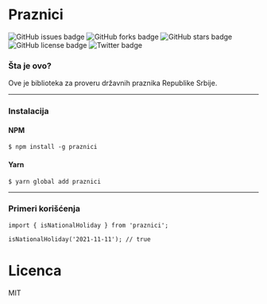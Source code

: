 # Praznici
![GitHub issues badge](https://img.shields.io/github/issues/ArtBIT/praznici)
![GitHub forks badge](https://img.shields.io/github/forks/ArtBIT/praznici)
![GitHub stars badge](https://img.shields.io/github/stars/ArtBIT/praznici)
![GitHub license badge](https://img.shields.io/github/license/ArtBIT/praznici)
![Twitter badge](https://img.shields.io/twitter/url?url=https%3A%2F%2Fgithub.com%2FArtBIT%2Fpraznici)


### Šta je ovo?
Ove je biblioteka za proveru državnih praznika Republike Srbije.

---

### Instalacija

#### NPM

    $ npm install -g praznici
    
#### Yarn

    $ yarn global add praznici

---

### Primeri korišćenja

```
import { isNationalHoliday } from 'praznici';

isNationalHoliday('2021-11-11'); // true
```


# Licenca
MIT

